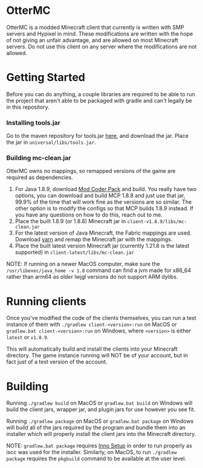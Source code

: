 # OtterMC
 OtterMC is a modded Minecraft client that currently is written with SMP servers and Hypixel in mind. These modifications are written with the hope of not giving an unfair advantage, and are allowed on most Minecraft servers. Do not use this client on any server where the modifications are not allowed. 

# Getting Started
Before you can do anything, a couple libraries are required to be able to run the project that aren't able to be packaged with gradle and can't legally be in this repository.

### Installing tools.jar
Go to the maven repository for tools.jar [here](https://mvnrepository.com/artifact/jdk.tools/jdk.tools/1.8.0), and download the jar. Place the jar in `universal/libs/tools.jar`.

### Building mc-clean.jar
OtterMC owns no mappings, so remapped versions of the game are required as dependencies. 

1) For Java 1.8.9, download [Mod Coder Pack](http://www.modcoderpack.com/) and build. You really have two options, you can download and build MCP 1.8.8 and just use that jar, 99.9% of the time that will work fine as the versions are so similar. The other option is to modify the configs so that MCP builds 1.8.9 instead. If you have any questions on how to do this, reach out to me.
2) Place the built 1.8.9 (or 1.8.8) Minecraft jar in `client-v1.8.9/libs/mc-clean.jar`
3) For the latest version of Java Minecraft, the Fabric mappings are used. Download [yarn](https://github.com/FabricMC/yarn) and remap the Minecraft jar with the mappings.
4) Place the built latest version Minecraft jar (currently 1.21.8 is the latest supported) in `client-latest/libs/mc-clean.jar`

NOTE: If running on a newer MacOS computer, make sure the `/usr/libexec/java_home -v 1.8` command can find a jvm made for x86_64 rather than arm64 as older lwjgl versions do not support ARM dylibs.

# Running clients
Once you've modified the code of the clients themselves, you can run a test instance of them with `./gradlew client-<version>:run` on MacOS or `gradlew.bat client-<version>:run` on Windows, where `<version>` is either `latest` or `v1.8.9`.

This will automatically build and install the clients into your Minecraft directory. The game instance running will NOT be of your account, but in fact just of a test version of the account.

# Building
Running `./gradlew build` on MacOS or `gradlew.bat build` on Windows will build the client jars, wrapper jar, and plugin jars for use however you see fit.

Running `./gradlew package` on MacOS or `gradlew.bat package` on Windows will build all of the jars required by the program and bundle them into an installer which will properly install the client jars into the Minecraft directory.

NOTE: `gradlew.bat package` requires [Inno Setup](https://jrsoftware.org/isdl.php) in order to run properly as iscc was used for the installer. Similarly, on MacOS, to run `./gradlew package` requires the `pkgbuild` command to be available at the user level.
